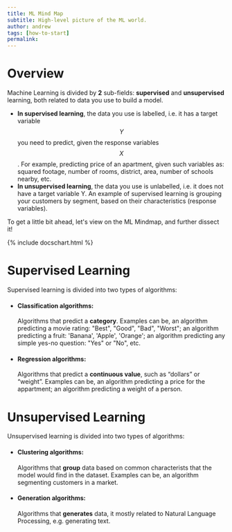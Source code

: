 ```yaml
---
title: ML Mind Map
subtitle: High-level picture of the ML world.
author: andrew
tags: [how-to-start]
permalink:
---
```


# Overview
Machine Learning is divided by **2** sub-fields: **supervised** and **unsupervised** learning, both related to data you use to build a model.

- **In supervised learning**, the data you use is labelled, i.e. it has a target variable $$Y$$ you need to predict,
given the response variables $$X$$. For example, predicting price of an apartment, given such variables as: squared
footage, number of rooms, district, area, number of schools nearby, etc.
- **In unsupervised learning**, the data you use is unlabelled, i.e. it does not have a target variable Y. An example of supervised learning is
grouping your customers by segment, based on their characteristics (response variables).

To get a little bit ahead, let's view on the ML Mindmap, and further dissect it!

{% include docschart.html %}
<!-- <img src="/uploads/doc/getting_started/mindmap.png" align="middle"> -->


# Supervised Learning
Supervised learning is divided into two types of algorithms:
- #### Classification algorithms:
  Algorithms that predict a **category**. Examples can be, an algorithm predicting a movie rating: "Best", "Good", "Bad", "Worst"; an algorithm predicting a fruit: 'Banana', 'Apple', 'Orange'; an algorithm predicting any simple yes-no question: "Yes" or "No", etc.

- #### Regression algorithms:
  Algorithms that predict a **continuous value**, such as “dollars” or “weight”. Examples can be, an algorithm predicting a price for the appartment; an algorithm predicting a weight of a person.

# Unsupervised Learning
Unsupervised learning is divided into two types of algorithms:
- #### Clustering algorithms:
  Algorithms that **group** data based on common characterists that the model would find in the dataset. Examples can be, an algorithm segmenting customers in a market.
- #### Generation algorithms:
  Algorithms that **generates** data, it mostly related to Natural Language Processing, e.g. generating text.